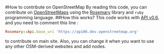 #How to contribute on OpenStreetMap
By reading this code, you can contribute on [OpenStreetMaps](http://openstreetmaps.org) using the [Rosemary](https://github.com/sozialhelden/rosemary) library and `ruby` programming language. 
##How this works? 
This code works with [API v0.6](http://api06.dev.openstreetmap.org), and you need to comment this line :
```ruby
Rosemary::Api.base_uri 'https://api06.dev.openstreetmap.org' 
```
to contribute on main site. Also, you can change it when you want to use any other OSM-derived websites and add nodes. 
